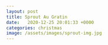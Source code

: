 ```yaml
---
layout: post
title: Sprout Au Gratin
date:   2020-12-25 20:01:33 +0000
categories: christmas
image: /assets/images/sprout-img.jpg
---
```

